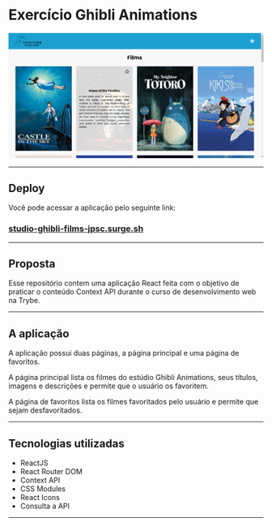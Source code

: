 # Exercício Ghibli Animations

<img src="./images/aplication-screenshot.png">

---

## Deploy
Você pode acessar a aplicação pelo seguinte link:

### [studio-ghibli-films-jpsc.surge.sh](https://studio-ghibli-films-jpsc.surge.sh)

---

## Proposta
Esse repositório contem uma aplicação React feita com o objetivo de praticar o conteúdo Context API durante o curso de desenvolvimento web na Trybe.

---

## A aplicação
A aplicação possui duas páginas, a página principal e uma página de favoritos.

A página principal lista os filmes do estúdio Ghibli Animations, seus títulos, imagens e descrições e permite que o usuário os favoritem.

A página de favoritos lista os filmes favoritados pelo usuário e permite que sejam desfavoritados.

---

## Tecnologias utilizadas
- ReactJS
- React Router DOM
- Context API
- CSS Modules
- React Icons
- Consulta a API

---